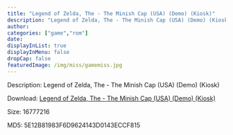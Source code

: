 ```yaml
---
title: "Legend of Zelda, The - The Minish Cap (USA) (Demo) (Kiosk)"
description: "Legend of Zelda, The - The Minish Cap (USA) (Demo) (Kiosk)"
author: 
categories: ["game","rom"]
date: 
displayInList: true
displayInMenu: false
dropCap: false
featuredImage: /img/miss/gamemiss.jpg
---
```


Description: Legend of Zelda, The - The Minish Cap (USA) (Demo) (Kiosk)

Download: <a style="text-decoration:underline;" href="https://mega.nz/#!CCZkwKhQ!4V8xRhO-gmnn_TrWCad1Cr5BWwGqpv2yWkb49fV4d3o" target = "_blank" rel = "nofollow" > Legend of Zelda, The - The Minish Cap (USA) (Demo) (Kiosk)</a>

Size: 16777216

MD5: 5E12B81983F6D9624143D0143ECCF815

